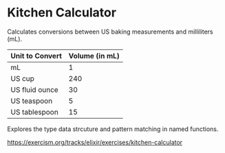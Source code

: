 # Kitchen Calculator

Calculates conversions between US baking measurements and milliliters (mL).

| Unit to Convert    | Volume (in mL) |
|--------------------|---------------|
| mL                | 1             |
| US cup           | 240           |
| US fluid ounce   | 30            |
| US teaspoon      | 5             |
| US tablespoon    | 15            |


Explores the type data strcuture and pattern matching in named functions.

https://exercism.org/tracks/elixir/exercises/kitchen-calculator
